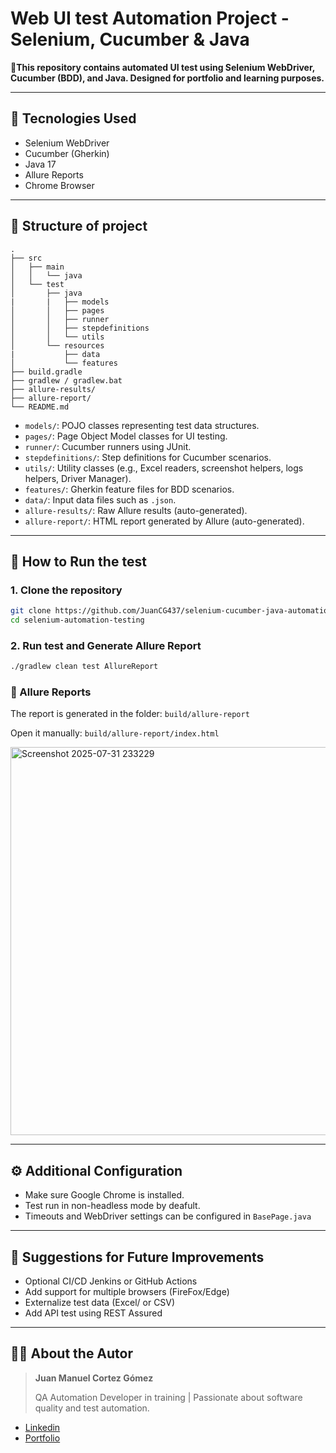 # Web UI test Automation Project - Selenium, Cucumber & Java

📌**This repository contains automated UI test using Selenium WebDriver, Cucumber (BDD), and Java. Designed for portfolio and learning purposes.**

---

## 🧪 Tecnologies Used

- Selenium WebDriver
- Cucumber (Gherkin)
- Java 17
- Allure Reports
- Chrome Browser

--- 

## 📁 Structure of project

````plaintext
.
├── src
│   ├── main
│   │   └── java
│   └── test
│       ├── java
|       |   ├── models
│       │   ├── pages
│       │   ├── runner
│       │   ├── stepdefinitions
│       │   └── utils
│       └── resources
|           ├── data
│           └── features
├── build.gradle
├── gradlew / gradlew.bat
├── allure-results/
├── allure-report/
└── README.md
````

- `models/`: POJO classes representing test data structures.
- `pages/`: Page Object Model classes for UI testing.
- `runner/`: Cucumber runners using JUnit.
- `stepdefinitions/`: Step definitions for Cucumber scenarios.
- `utils/`: Utility classes (e.g., Excel readers, screenshot helpers, logs helpers, Driver Manager).
- `features/`: Gherkin feature files for BDD scenarios.
- `data/`: Input data files such as `.json`.
- `allure-results/`: Raw Allure results (auto-generated).
- `allure-report/`: HTML report generated by Allure (auto-generated).

---

## 🚀 How to Run the test

### 1. Clone the repository

```bash
git clone https://github.com/JuanCG437/selenium-cucumber-java-automation.git
cd selenium-automation-testing
````

### 2. Run test and Generate Allure Report

````bash
./gradlew clean test AllureReport
````

### 📸 Allure Reports

The report is generated in the folder: ```build/allure-report```

Open it manually:
````build/allure-report/index.html````

<img width="1590" height="621" alt="Screenshot 2025-07-31 233229" src="https://github.com/user-attachments/assets/38ae580f-5ab3-4586-8417-3f29c6b1f337" />

---

## ⚙️ Additional Configuration
- Make sure Google Chrome is installed.
- Test run in non-headless mode by deafult.
- Timeouts and WebDriver settings can be configured in ````BasePage.java````

--- 

## 🚧 Suggestions for Future Improvements
- Optional CI/CD Jenkins or GitHub Actions
- Add support for multiple browsers (FireFox/Edge)
- Externalize test data (Excel/ or CSV)
- Add API test using REST Assured

---

## 👨‍💻 About the Autor

> **Juan Manuel Cortez Gómez**
> 
> QA Automation Developer in training | Passionate about software quality and test automation.

- [Linkedin](www.linkedin.com/in/juan-cortez-6bb839376)
- [Portfolio](https://www.notion.so/Portafolio-QA-Juan-Manuel-Cortez-G-mez-2385254889ec8081a833ced9ae572a5e?source=copy_link)

